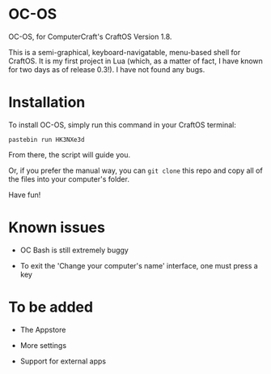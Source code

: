 # OC-OS

OC-OS, for ComputerCraft's CraftOS Version 1.8.

This is a semi-graphical, keyboard-navigatable, menu-based shell for CraftOS. It is my first project in Lua (which, as a matter of fact, I have known for two days as of release 0.3!). I have not found any bugs.

# Installation

To install OC-OS, simply run this command in your CraftOS terminal:

    pastebin run HK3NXe3d
    
From there, the script will guide you.

Or, if you prefer the manual way, you can `git clone` this repo and copy all of the files into your computer's folder.

Have fun!

# Known issues

- OC Bash is still extremely buggy

- To exit the 'Change your computer's name' interface, one must press a key

# To be added

- The Appstore

- More settings

- Support for external apps
